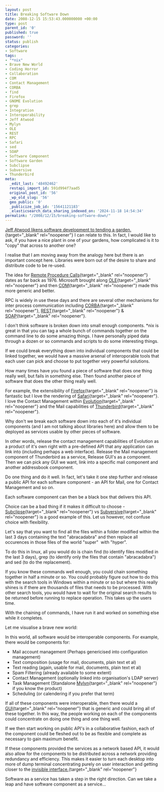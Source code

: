 ```yaml
---
layout: post
title: Breaking Software Down
date: 2008-12-15 15:53:43.000000000 +00:00
type: post
parent_id: '0'
published: true
password: ''
status: publish
categories:
- Software
tags:
- "*nix"
- Brave New World
- Coding Horror
- Collaboration
- COM
- Contact Management
- CORBA
- find
- Firefox
- GNOME Evolution
- grep
- Integration
- Interoperability
- Jeff Atwood
- Mylyn
- OLE
- REST
- RPC
- Safari
- sed
- SOAP
- Software Component
- Software Garden
- Subclipse
- Subversive
- Thunderbird
meta:
  _edit_last: '48492462'
  restapi_import_id: 591d994f7aad5
  original_post_id: '56'
  _wp_old_slug: '56'
  geo_public: '0'
  _publicize_job_id: '15641121183'
  _elasticsearch_data_sharing_indexed_on: '2024-11-18 14:54:34'
permalink: "/2008/12/15/breaking-software-down/"
---
```


[Jeff Atwood likens software development to tending a
garden.](http://www.codinghorror.com/blog/archives/000987.html "Tending Your Software Garden"){target="_blank"
rel="noopener"} I can relate to this. In fact, I would like to ask, if
you have a nice plant in one of your gardens, how complicated is it to
\"copy\" that across to another one?

I realise that I am moving away from the analogy here but there is an
important concept here. Libraries were born out of the desire to share
and distribute code to be re-used.

The idea for [Remote Procedure
Calls](http://en.wikipedia.org/wiki/Remote_procedure_call "Remote Procedure Call"){target="_blank"
rel="noopener"} dates as far back as 1976. Microsoft brought along
[OLE](http://en.wikipedia.org/wiki/Object_Linking_and_Embedding "Object Linking and Embedding"){target="_blank"
rel="noopener"} and then
[COM](http://en.wikipedia.org/wiki/Component_Object_Model "Component Object Model"){target="_blank"
rel="noopener"} made this more generic and better.

RPC is widely in use these days and there are several other mechanisms
for inter process communication including
[CORBA](http://en.wikipedia.org/wiki/CORBA "Common Object Request Broker Architecture"){target="_blank"
rel="noopener"},
[REST](http://en.wikipedia.org/wiki/REST "Representational State Transfer"){target="_blank"
rel="noopener"} &
[SOAP](http://en.wikipedia.org/wiki/SOAP_(protocol) "Simple Object Access Protocol"){target="_blank"
rel="noopener"}.

I don\'t think software is broken down into small enough components.
\*nix is great in that you can tag a whole bunch of commands together on
the command line to do some amazing things. I have personally piped data
through a dozen or so commands and scripts to do some interesting
things.

If we could break everything down into individual components that could
be linked together, we would have a massive arsenal of interoporable
tools that each user can pick and choose to put together very powerful
solutions.

How many times have you found a piece of software that does one thing
really well, but fails in something else. Then found another piece of
software that does the other thing really well.

For example, the extensibility of
[Firefox](http://www.mozilla.org/firefox "Firefox"){target="_blank"
rel="noopener"} is fantastic but I love the rendering of
[Safari](http://www.apple.com/safari/ "Safari Web Browser"){target="_blank"
rel="noopener"}. I love the Contact Management within
[Evolution](http://projects.gnome.org/evolution/ "Evolution"){target="_blank"
rel="noopener"} and the Mail capabilities of
[Thunderbird](http://www.mozilla.org/thunderbird "Thunderbird"){target="_blank"
rel="noopener"}.

Why don\'t we break each software down into each of it\'s individual
components (and I am not talking about libraries here) and allow them to
be deployed as services usable by other pieces of software.

In other words, release the contact management capabilities of Evolution
as a product of it\'s own right with a pre-defined API that any
application can link into (including perhaps a web interface). Release
the Mail management component of Thunderbird as a service, Release
GUI\'s as a component. Then we can pick any GUI we want, link into a
specific mail component and another addressbook component.

Do one thing and do it well. In fact, let\'s take it one step further
and release a public API for each software component - an API for Mail,
one for Contact Management and so on.

Each software component can then be a black box that delivers this API.

Choice can be a bad thing if it makes it difficult to choose -
[Subclipse](http://subclipse.tigris.org "Subclipse"){target="_blank"
rel="noopener"} vs
[Subversive](http://www.eclipse.org/subversive "Subversive"){target="_blank"
rel="noopener"} is a good example of this. Let us however, not confuse
choice with flexibility.

Let\'s say that you want to find all the files within a folder modified
within the last 3 days containing the text \"abracadabra\" and then
replace all occurences in those files of the world \"super\"  with
\"hyper\".

To do this in linux, all you would do is chain find (to identify files
modified in the last 3 days), grep (to identify only the files that
contain \"abracadabra\") and sed (to do the replacement).

If you know these commands well enough, you could chain something
together in half a minute or so. You could probably figure out how to do
this with the search tools in Windows within a minute or so but where
this really shines is if there are thousands of files that needs to be
processed. With other search tools, you would have to wait for the
original search results to be returned before running to replace
operation. This takes up the users time.

With the chaining of commands, I have run it and worked on something
else while it completes.

Let me visualise a brave new world:

In this world, all software would be interoperable components. For
example, there would be components for:

-   Mail account management (Perhaps genericised into configuration
    management)
-   Text composition (usage for mail, documents, plain text et al)
-   Text reading (again, usable for mail, documents, plain text et al)
-   Spam Filtering (already available to some extent)
-   Contact Management (optionally linked into organisation\'s LDAP
    server)
-   Task Management (Standalone
    [Mylyn](http://www.eclipse.org/mylyn/ "Eclipse - Mylyn"){target="_blank"
    rel="noopener"} if you know the product)
-   Scheduling (or calendering if you prefer that term)

If all of these components were interoperable, then there would a
[GUI](http://en.wikipedia.org/wiki/Graphical_user_interface "Graphical User Interface"){target="_blank"
rel="noopener"} that is generic and could bring all of these together.
In this way, the people working on each of the components could
concentrate on doing one thing and one thing well.

If we then start working on public API\'s in a collaborative fashion,
each of the component could be fleshed out to be as flexible and
complete as necessary to gain maximum benefit.

If these components provided the services as a network based API, it
would also allow for the components to be distributed across a network
providing redundancy and efficiency. This makes it easier to turn each
desktop into more of dump terminal concentrating purely on user
interaction and getting closer to the [invisible
interface.](http://drone-ah.com/2008/12/12/invisible-interface/ "Invisible Interface"){target="_blank"
rel="noopener"}

Software as a service has taken a step in the right direction. Can we
take a leap and have software component as a service\...
